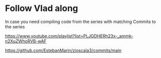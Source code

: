 # Follow Vlad along

In case you need compiling code from the series with matching Commits to the series

https://www.youtube.com/playlist?list=PLJGDHERh23x-_ammk-n2XuZWhoRVB-wAF

https://github.com/EstebanMarin/zioscala3/commits/main